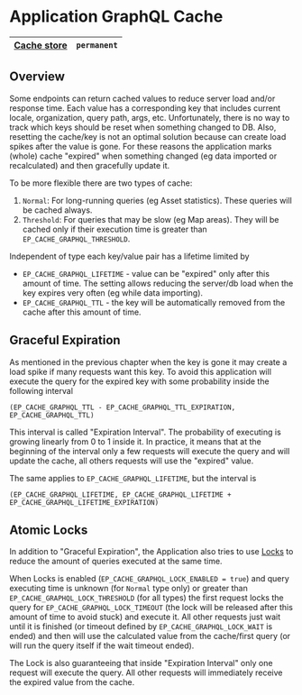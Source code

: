 # Application GraphQL Cache

| [Cache store](Cache.md) | `permanent` |
|---------------------------------------|-------------|


## Overview

Some endpoints can return cached values to reduce server load and/or response time. Each value has a corresponding key that includes current locale, organization, query path, args, etc. Unfortunately, there is no way to track which keys should be reset when something changed to DB. Also, resetting the cache/key is not an optimal solution because can create load spikes after the value is gone. For these reasons the application marks (whole) cache "expired" when something changed (eg data imported or recalculated) and then gracefully update it.

To be more flexible there are two types of cache:

1. `Normal`: For long-running queries (eg Asset statistics). These queries will be cached always.
2. `Threshold`: For queries that may be slow (eg Map areas). They will be cached only if their execution time is greater than `EP_CACHE_GRAPHQL_THRESHOLD`.

Independent of type each key/value pair has a lifetime limited by

* `EP_CACHE_GRAPHQL_LIFETIME` - value can be "expired" only after this amount of time. The setting allows reducing the server/db load when the key expires very often (eg while data importing).
* `EP_CACHE_GRAPHQL_TTL` - the key will be automatically removed from the cache after this amount of time.


## Graceful Expiration

As mentioned in the previous chapter when the key is gone it may create a load spike if many requests want this key. To avoid this application will execute the query for the expired key with some probability inside the following interval

    (EP_CACHE_GRAPHQL_TTL - EP_CACHE_GRAPHQL_TTL_EXPIRATION, EP_CACHE_GRAPHQL_TTL)

This interval is called "Expiration Interval". The probability of executing is growing linearly from 0 to 1 inside it. In practice, it means that at the beginning of the interval only a few requests will execute the query and will update the cache, all others requests will use the "expired" value.

The same applies to `EP_CACHE_GRAPHQL_LIFETIME`, but the interval is

    (EP_CACHE_GRAPHQL_LIFETIME, EP_CACHE_GRAPHQL_LIFETIME + EP_CACHE_GRAPHQL_LIFETIME_EXPIRATION)


## Atomic Locks

In addition to "Graceful Expiration", the Application also tries to use [Locks](https://laravel.com/docs/cache#atomic-locks) to reduce the amount of queries executed at the same time.

When Locks is enabled (`EP_CACHE_GRAPHQL_LOCK_ENABLED = true`) and query executing time is unknown (for `Normal` type only) or greater than `EP_CACHE_GRAPHQL_LOCK_THRESHOLD` (for all types) the first request locks the query for `EP_CACHE_GRAPHQL_LOCK_TIMEOUT` (the lock will be released after this amount of time to avoid stuck) and execute it. All other requests just wait until it is finished (or timeout defined by `EP_CACHE_GRAPHQL_LOCK_WAIT` is ended) and then will use the calculated value from the cache/first query (or will run the query itself if the wait timeout ended).

The Lock is also guaranteeing that inside "Expiration Interval" only one request will execute the query. All other requests will immediately receive the expired value from the cache.

